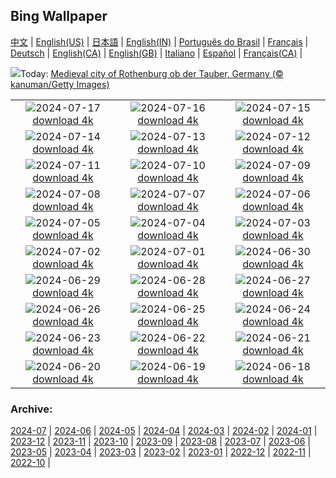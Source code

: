 ## Bing Wallpaper
[中文](README.md) |                     [English(US)](en-US.md) |                     [日本語](ja-JP.md) |                     [English(IN)](en-IN.md) |                     [Português do Brasil](pt-BR.md) |                     [Français](fr-FR.md) |                     [Deutsch](de-DE.md) |                     [English(CA)](en-CA.md) |                     [English(GB)](en-GB.md) |                     [Italiano](it-IT.md) |                     [Español](es-ES.md) |                     [Français(CA)](fr-CA.md) |                    

![](https://www.bing.com/th?id=OHR.MedievalRothenburg_EN-CA4728212344_UHD.jpg&w=1000)Today: [Medieval city of Rothenburg ob der Tauber, Germany (© kanuman/Getty Images)](https://www.bing.com/th?id=OHR.MedievalRothenburg_EN-CA4728212344_UHD.jpg)

|      |      |      |
| :----: | :----: | :----: |
|![](https://www.bing.com/th?id=OHR.DinosaurProvPark_EN-CA7737524155_UHD.jpg&pid=hp&w=384&h=216&rs=1&c=4)2024-07-17 [download 4k](https://www.bing.com/th?id=OHR.DinosaurProvPark_EN-CA7737524155_UHD.jpg)|![](https://www.bing.com/th?id=OHR.TateishiPark_EN-CA6542034123_UHD.jpg&pid=hp&w=384&h=216&rs=1&c=4)2024-07-16 [download 4k](https://www.bing.com/th?id=OHR.TateishiPark_EN-CA6542034123_UHD.jpg)|![](https://www.bing.com/th?id=OHR.SestriLevante_EN-CA8470730847_UHD.jpg&pid=hp&w=384&h=216&rs=1&c=4)2024-07-15 [download 4k](https://www.bing.com/th?id=OHR.SestriLevante_EN-CA8470730847_UHD.jpg)|
|![](https://www.bing.com/th?id=OHR.CappadociaRocks_EN-CA1807054291_UHD.jpg&pid=hp&w=384&h=216&rs=1&c=4)2024-07-14 [download 4k](https://www.bing.com/th?id=OHR.CappadociaRocks_EN-CA1807054291_UHD.jpg)|![](https://www.bing.com/th?id=OHR.RainierWildflowers_EN-CA0241221642_UHD.jpg&pid=hp&w=384&h=216&rs=1&c=4)2024-07-13 [download 4k](https://www.bing.com/th?id=OHR.RainierWildflowers_EN-CA0241221642_UHD.jpg)|![](https://www.bing.com/th?id=OHR.GangiSicily_EN-CA3763946308_UHD.jpg&pid=hp&w=384&h=216&rs=1&c=4)2024-07-12 [download 4k](https://www.bing.com/th?id=OHR.GangiSicily_EN-CA3763946308_UHD.jpg)|
|![](https://www.bing.com/th?id=OHR.CollaredAracari_EN-CA3486856563_UHD.jpg&pid=hp&w=384&h=216&rs=1&c=4)2024-07-11 [download 4k](https://www.bing.com/th?id=OHR.CollaredAracari_EN-CA3486856563_UHD.jpg)|![](https://www.bing.com/th?id=OHR.TalampayaNP_EN-CA3117263692_UHD.jpg&pid=hp&w=384&h=216&rs=1&c=4)2024-07-10 [download 4k](https://www.bing.com/th?id=OHR.TalampayaNP_EN-CA3117263692_UHD.jpg)|![](https://www.bing.com/th?id=OHR.NorwayBlueberries_EN-CA2657408447_UHD.jpg&pid=hp&w=384&h=216&rs=1&c=4)2024-07-09 [download 4k](https://www.bing.com/th?id=OHR.NorwayBlueberries_EN-CA2657408447_UHD.jpg)|
|![](https://www.bing.com/th?id=OHR.YenBaiTerraces_EN-CA2341347163_UHD.jpg&pid=hp&w=384&h=216&rs=1&c=4)2024-07-08 [download 4k](https://www.bing.com/th?id=OHR.YenBaiTerraces_EN-CA2341347163_UHD.jpg)|![](https://www.bing.com/th?id=OHR.ConwyRiver_EN-CA1909669827_UHD.jpg&pid=hp&w=384&h=216&rs=1&c=4)2024-07-07 [download 4k](https://www.bing.com/th?id=OHR.ConwyRiver_EN-CA1909669827_UHD.jpg)|![](https://www.bing.com/th?id=OHR.NoahBeach_EN-CA1574566780_UHD.jpg&pid=hp&w=384&h=216&rs=1&c=4)2024-07-06 [download 4k](https://www.bing.com/th?id=OHR.NoahBeach_EN-CA1574566780_UHD.jpg)|
|![](https://www.bing.com/th?id=OHR.FisgardLighthouse_EN-CA1018639901_UHD.jpg&pid=hp&w=384&h=216&rs=1&c=4)2024-07-05 [download 4k](https://www.bing.com/th?id=OHR.FisgardLighthouse_EN-CA1018639901_UHD.jpg)|![](https://www.bing.com/th?id=OHR.MeerkatManor_EN-CA9684864184_UHD.jpg&pid=hp&w=384&h=216&rs=1&c=4)2024-07-04 [download 4k](https://www.bing.com/th?id=OHR.MeerkatManor_EN-CA9684864184_UHD.jpg)|![](https://www.bing.com/th?id=OHR.ItalicaRuins_EN-CA9389971381_UHD.jpg&pid=hp&w=384&h=216&rs=1&c=4)2024-07-03 [download 4k](https://www.bing.com/th?id=OHR.ItalicaRuins_EN-CA9389971381_UHD.jpg)|
|![](https://www.bing.com/th?id=OHR.CanadaDayOttawa_EN-CA8916971167_UHD.jpg&pid=hp&w=384&h=216&rs=1&c=4)2024-07-02 [download 4k](https://www.bing.com/th?id=OHR.CanadaDayOttawa_EN-CA8916971167_UHD.jpg)|![](https://www.bing.com/th?id=OHR.UbudBali_EN-CA8434577809_UHD.jpg&pid=hp&w=384&h=216&rs=1&c=4)2024-07-01 [download 4k](https://www.bing.com/th?id=OHR.UbudBali_EN-CA8434577809_UHD.jpg)|![](https://www.bing.com/th?id=OHR.TourCorsica_EN-CA6661370949_UHD.jpg&pid=hp&w=384&h=216&rs=1&c=4)2024-06-30 [download 4k](https://www.bing.com/th?id=OHR.TourCorsica_EN-CA6661370949_UHD.jpg)|
|![](https://www.bing.com/th?id=OHR.ChristopherPark_EN-CA4001451105_UHD.jpg&pid=hp&w=384&h=216&rs=1&c=4)2024-06-29 [download 4k](https://www.bing.com/th?id=OHR.ChristopherPark_EN-CA4001451105_UHD.jpg)|![](https://www.bing.com/th?id=OHR.FlorenceDuomo_EN-CA9972074175_UHD.jpg&pid=hp&w=384&h=216&rs=1&c=4)2024-06-28 [download 4k](https://www.bing.com/th?id=OHR.FlorenceDuomo_EN-CA9972074175_UHD.jpg)|![](https://www.bing.com/th?id=OHR.CardinalfishAnemone_EN-CA9725559395_UHD.jpg&pid=hp&w=384&h=216&rs=1&c=4)2024-06-27 [download 4k](https://www.bing.com/th?id=OHR.CardinalfishAnemone_EN-CA9725559395_UHD.jpg)|
|![](https://www.bing.com/th?id=OHR.FireWave_EN-CA9559982578_UHD.jpg&pid=hp&w=384&h=216&rs=1&c=4)2024-06-26 [download 4k](https://www.bing.com/th?id=OHR.FireWave_EN-CA9559982578_UHD.jpg)|![](https://www.bing.com/th?id=OHR.FloresIsland_EN-CA9405786955_UHD.jpg&pid=hp&w=384&h=216&rs=1&c=4)2024-06-25 [download 4k](https://www.bing.com/th?id=OHR.FloresIsland_EN-CA9405786955_UHD.jpg)|![](https://www.bing.com/th?id=OHR.DhakaBangladesh_EN-CA1292742742_UHD.jpg&pid=hp&w=384&h=216&rs=1&c=4)2024-06-24 [download 4k](https://www.bing.com/th?id=OHR.DhakaBangladesh_EN-CA1292742742_UHD.jpg)|
|![](https://www.bing.com/th?id=OHR.BrazilRainforest_EN-CA8803781461_UHD.jpg&pid=hp&w=384&h=216&rs=1&c=4)2024-06-23 [download 4k](https://www.bing.com/th?id=OHR.BrazilRainforest_EN-CA8803781461_UHD.jpg)|![](https://www.bing.com/th?id=OHR.IndPeopleDay_EN-CA8734922275_UHD.jpg&pid=hp&w=384&h=216&rs=1&c=4)2024-06-22 [download 4k](https://www.bing.com/th?id=OHR.IndPeopleDay_EN-CA8734922275_UHD.jpg)|![](https://www.bing.com/th?id=OHR.KokinoMacedonia_EN-CA8649662259_UHD.jpg&pid=hp&w=384&h=216&rs=1&c=4)2024-06-21 [download 4k](https://www.bing.com/th?id=OHR.KokinoMacedonia_EN-CA8649662259_UHD.jpg)|
|![](https://www.bing.com/th?id=OHR.LewaGiraffe_EN-CA8570636554_UHD.jpg&pid=hp&w=384&h=216&rs=1&c=4)2024-06-20 [download 4k](https://www.bing.com/th?id=OHR.LewaGiraffe_EN-CA8570636554_UHD.jpg)|![](https://www.bing.com/th?id=OHR.LupinIceland_EN-CA8487496970_UHD.jpg&pid=hp&w=384&h=216&rs=1&c=4)2024-06-19 [download 4k](https://www.bing.com/th?id=OHR.LupinIceland_EN-CA8487496970_UHD.jpg)|![](https://www.bing.com/th?id=OHR.HummingThistle_EN-CA5661404552_UHD.jpg&pid=hp&w=384&h=216&rs=1&c=4)2024-06-18 [download 4k](https://www.bing.com/th?id=OHR.HummingThistle_EN-CA5661404552_UHD.jpg)|


### Archive:
[2024-07](archive/en-CA/202407/README.md) | [2024-06](archive/en-CA/202406/README.md) | [2024-05](archive/en-CA/202405/README.md) | [2024-04](archive/en-CA/202404/README.md) | [2024-03](archive/en-CA/202403/README.md) | [2024-02](archive/en-CA/202402/README.md) | [2024-01](archive/en-CA/202401/README.md) | [2023-12](archive/en-CA/202312/README.md) | [2023-11](archive/en-CA/202311/README.md) | [2023-10](archive/en-CA/202310/README.md) | [2023-09](archive/en-CA/202309/README.md) | [2023-08](archive/en-CA/202308/README.md) | [2023-07](archive/en-CA/202307/README.md) | [2023-06](archive/en-CA/202306/README.md) | [2023-05](archive/en-CA/202305/README.md) | [2023-04](archive/en-CA/202304/README.md) | [2023-03](archive/en-CA/202303/README.md) | [2023-02](archive/en-CA/202302/README.md) | [2023-01](archive/en-CA/202301/README.md) | [2022-12](archive/en-CA/202212/README.md) | [2022-11](archive/en-CA/202211/README.md) | [2022-10](archive/en-CA/202210/README.md) | 